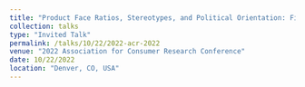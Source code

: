 ```yaml
---
title: "Product Face Ratios, Stereotypes, and Political Orientation: Field Data on Consumer Evaluations"
collection: talks
type: "Invited Talk"
permalink: /talks/10/22/2022-acr-2022
venue: "2022 Association for Consumer Research Conference"
date: 10/22/2022
location: "Denver, CO, USA"
---
```


